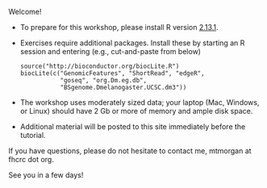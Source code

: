 Welcome!

* To prepare for this workshop, please install R version
  [2.13.1](http://cran.r-project.org).

* Exercises require additional packages. Install these by starting an R
  session and entering (e.g., cut-and-paste from below)

      source("http://bioconductor.org/biocLite.R")
      biocLite(c("GenomicFeatures", "ShortRead", "edgeR",
                 "goseq", "org.Dm.eg.db",
                 "BSgenome.Dmelanogaster.UCSC.dm3"))

* The workshop uses moderately sized data; your laptop (Mac, Windows,
  or Linux) should have 2 Gb or more of memory and ample disk space.

* Additional material will be posted to this site immediately before
  the tutorial.

If you have questions, please do not hesitate to contact me, mtmorgan
at fhcrc dot org.

See you in a few days!
